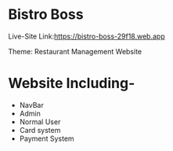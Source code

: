 # Bistro Boss

Live-Site Link:https://bistro-boss-29f18.web.app

Theme: Restaurant Management Website
# Website Including-
* NavBar
* Admin
* Normal User
* Card system
* Payment System

